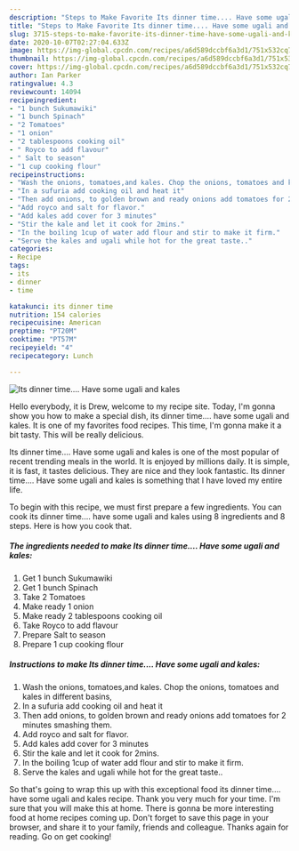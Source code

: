 ```yaml
---
description: "Steps to Make Favorite Its dinner time.... Have some ugali and kales"
title: "Steps to Make Favorite Its dinner time.... Have some ugali and kales"
slug: 3715-steps-to-make-favorite-its-dinner-time-have-some-ugali-and-kales
date: 2020-10-07T02:27:04.633Z
image: https://img-global.cpcdn.com/recipes/a6d589dccbf6a3d1/751x532cq70/its-dinner-time-have-some-ugali-and-kales-recipe-main-photo.jpg
thumbnail: https://img-global.cpcdn.com/recipes/a6d589dccbf6a3d1/751x532cq70/its-dinner-time-have-some-ugali-and-kales-recipe-main-photo.jpg
cover: https://img-global.cpcdn.com/recipes/a6d589dccbf6a3d1/751x532cq70/its-dinner-time-have-some-ugali-and-kales-recipe-main-photo.jpg
author: Ian Parker
ratingvalue: 4.3
reviewcount: 14094
recipeingredient:
- "1 bunch Sukumawiki"
- "1 bunch Spinach"
- "2 Tomatoes"
- "1 onion"
- "2 tablespoons cooking oil"
- " Royco to add flavour"
- " Salt to season"
- "1 cup cooking flour"
recipeinstructions:
- "Wash the onions, tomatoes,and kales. Chop the onions, tomatoes and kales in different basins,"
- "In a sufuria add cooking oil and heat it"
- "Then add onions, to golden brown and ready onions add tomatoes for 2 minutes smashing them."
- "Add royco and salt for flavor."
- "Add kales add cover for 3 minutes"
- "Stir the kale and let it cook for 2mins."
- "In the boiling 1cup of water add flour and stir to make it firm."
- "Serve the kales and ugali while hot for the great taste.."
categories:
- Recipe
tags:
- its
- dinner
- time

katakunci: its dinner time 
nutrition: 154 calories
recipecuisine: American
preptime: "PT20M"
cooktime: "PT57M"
recipeyield: "4"
recipecategory: Lunch

---
```



![Its dinner time.... Have some ugali and kales](https://img-global.cpcdn.com/recipes/a6d589dccbf6a3d1/751x532cq70/its-dinner-time-have-some-ugali-and-kales-recipe-main-photo.jpg)

Hello everybody, it is Drew, welcome to my recipe site. Today, I'm gonna show you how to make a special dish, its dinner time.... have some ugali and kales. It is one of my favorites food recipes. This time, I'm gonna make it a bit tasty. This will be really delicious.



Its dinner time.... Have some ugali and kales is one of the most popular of recent trending meals in the world. It is enjoyed by millions daily. It is simple, it is fast, it tastes delicious. They are nice and they look fantastic. Its dinner time.... Have some ugali and kales is something that I have loved my entire life.


To begin with this recipe, we must first prepare a few ingredients. You can cook its dinner time.... have some ugali and kales using 8 ingredients and 8 steps. Here is how you cook that.

<!--inarticleads1-->

##### The ingredients needed to make Its dinner time.... Have some ugali and kales:

1. Get 1 bunch Sukumawiki
1. Get 1 bunch Spinach
1. Take 2 Tomatoes
1. Make ready 1 onion
1. Make ready 2 tablespoons cooking oil
1. Take  Royco to add flavour
1. Prepare  Salt to season
1. Prepare 1 cup cooking flour




<!--inarticleads2-->

##### Instructions to make Its dinner time.... Have some ugali and kales:

1. Wash the onions, tomatoes,and kales. Chop the onions, tomatoes and kales in different basins,
1. In a sufuria add cooking oil and heat it
1. Then add onions, to golden brown and ready onions add tomatoes for 2 minutes smashing them.
1. Add royco and salt for flavor.
1. Add kales add cover for 3 minutes
1. Stir the kale and let it cook for 2mins.
1. In the boiling 1cup of water add flour and stir to make it firm.
1. Serve the kales and ugali while hot for the great taste..




So that's going to wrap this up with this exceptional food its dinner time.... have some ugali and kales recipe. Thank you very much for your time. I'm sure that you will make this at home. There is gonna be more interesting food at home recipes coming up. Don't forget to save this page in your browser, and share it to your family, friends and colleague. Thanks again for reading. Go on get cooking!
